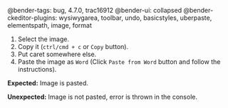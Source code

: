 @bender-tags: bug, 4.7.0, trac16912
@bender-ui: collapsed
@bender-ckeditor-plugins: wysiwygarea, toolbar, undo, basicstyles, uberpaste, elementspath, image, format

1. Select the image.
1. Copy it (`ctrl/cmd + c` or `Copy` button).
1. Put caret somewhere else.
1. Paste the image as `Word` (Click `Paste from Word` button and follow the instructions).

**Expected:** Image is pasted.

**Unexpected:** Image is not pasted, error is thrown in the console.
